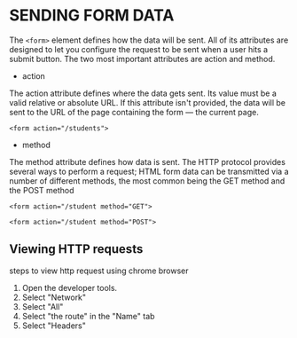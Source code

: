 # SENDING FORM DATA

The `<form>` element defines how the data will be sent. All of its attributes are designed to let you configure the request to be sent when a user hits a submit button. The two most important attributes are action and method.

* action

The action attribute defines where the data gets sent. Its value must be a valid relative or absolute URL. If this attribute isn't provided, the data will be sent to the URL of the page containing the form — the current page.

`<form action="/students">`

* method

The method attribute defines how data is sent. The HTTP protocol provides several ways to perform a request; HTML form data can be transmitted via a number of different methods, the most common being the GET method and the POST method

`<form action="/student method="GET">`

`<form action="/student method="POST">`

## Viewing HTTP requests

steps to view http request using chrome browser

1. Open the developer tools.
1. Select "Network"
1. Select "All"
1. Select "the route" in the "Name" tab
1. Select "Headers"
